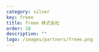 ```yaml
---
category: silver
key: freee
title: freee 株式会社
order: 18
description: ""
logo: /images/partners/freee.png
---
```


